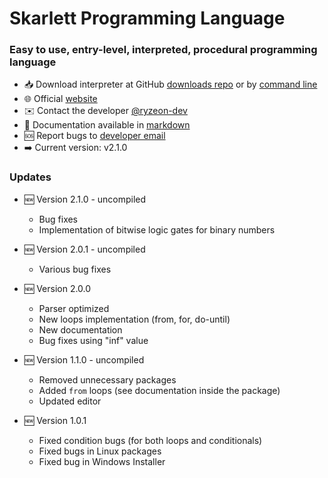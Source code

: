 # Skarlett Programming Language


### Easy to use, entry-level, interpreted, procedural programming language
*   📥  Download interpreter at GitHub [downloads repo](https://github.com/skarlett-language/SkarlettDownload/releases/) or by [command line](https://github.com/skarlett-language/SkarlettDownload)
*   🌐  Official [website](https://skarlett-language.github.io)
*   ✉️  Contact the developer [@ryzeon-dev](https://github.com/ryzeon-dev)
*   📄  Documentation available in [markdown](https://github.com/skarlett-language/SkarlettDocumentation#readme)
*   🆘  Report bugs to [developer email](mailto:systemcpy@gmail.com)
*   ➡️  Current version: v2.1.0


### Updates
  * 🆕 Version 2.1.0 - uncompiled
    * Bug fixes
    * Implementation of bitwise logic gates for binary numbers

  * 🆕 Version 2.0.1 - uncompiled
    * Various bug fixes 

  * 🆕 Version 2.0.0
    * Parser optimized
    * New loops implementation (from, for, do-until)
    * New documentation
    * Bug fixes using "inf" value

  
 * 🆕 Version 1.1.0 - uncompiled 
    * Removed unnecessary packages
    * Added `from` loops (see documentation inside the package)
    * Updated editor

  * 🆕 Version 1.0.1
    * Fixed condition bugs (for both loops and conditionals)
    * Fixed bugs in Linux packages  
    * Fixed bug in Windows Installer 
